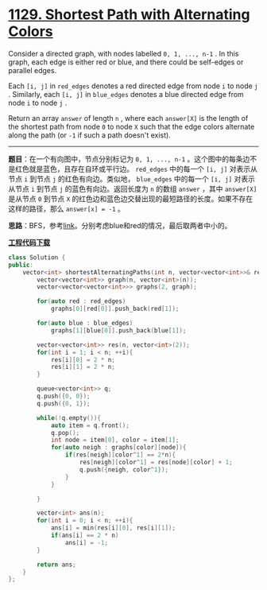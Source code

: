 # [1129. Shortest Path with Alternating Colors](https://leetcode.com/problems/shortest-path-with-alternating-colors/)

Consider a directed graph, with nodes labelled `0, 1, ..., n-1` . In this graph, each edge is either red or blue, and there could be self-edges or parallel edges.

Each `[i, j]` in `red_edges` denotes a red directed edge from node `i` to node `j` . Similarly, each `[i, j]` in `blue_edges` denotes a blue directed edge from node `i` to node `j` .

Return an array `answer` of length `n` , where each `answer[X]` is the length of the shortest path from node `0` to node `X` such that the edge colors alternate along the path (or `-1` if such a path doesn't exist).

-----

**题目**：在一个有向图中，节点分别标记为 `0, 1, ..., n-1` 。这个图中的每条边不是红色就是蓝色，且存在自环或平行边。 `red_edges` 中的每一个 `[i, j]` 对表示从节点 `i` 到节点 `j` 的红色有向边。类似地， `blue_edges` 中的每一个 `[i, j]` 对表示从节点 `i` 到节点 `j` 的蓝色有向边。返回长度为 `n` 的数组 `answer` ，其中 `answer[X]` 是从节点 `0` 到节点 `X` 的红色边和蓝色边交替出现的最短路径的长度。如果不存在这样的路径，那么 `answer[x] = -1` 。

**思路**：BFS，参考[link](https://leetcode.com/problems/shortest-path-with-alternating-colors/discuss/339964/JavaPython-BFS/310056)。分别考虑blue和red的情况，最后取两者中小的。

[**工程代码下载**](https://github.com/shenkh/leetcode)

``` cpp
class Solution {
public:
    vector<int> shortestAlternatingPaths(int n, vector<vector<int>>& red_edges, vector<vector<int>>& blue_edges) {
        vector<vector<int>> graph(n, vector<int>(n));
        vector<vector<vector<int>>> graphs(2, graph);

        for(auto red : red_edges)
            graphs[0][red[0]].push_back(red[1]);

        for(auto blue : blue_edges)
            graphs[1][blue[0]].push_back(blue[1]);

        vector<vector<int>> res(n, vector<int>(2));
        for(int i = 1; i < n; ++i){
            res[i][0] = 2 * n;
            res[i][1] = 2 * n;
        }

        queue<vector<int>> q;
        q.push({0, 0});
        q.push({0, 1});

        while(!q.empty()){
            auto item = q.front();
            q.pop();
            int node = item[0], color = item[1];
            for(auto neigh : graphs[color][node]){
                if(res[neigh][color^1] == 2*n){
                    res[neigh][color^1] = res[node][color] + 1;
                    q.push({neigh, color^1});
                }
            }

        }

        vector<int> ans(n);
        for(int i = 0; i < n; ++i){
            ans[i] = min(res[i][0], res[i][1]);
            if(ans[i] == 2 * n)
                ans[i] = -1;
        }

        return ans;
    }
};
```
